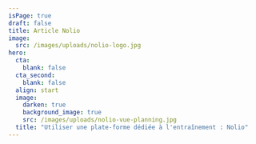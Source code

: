 ```yaml
---
isPage: true
draft: false
title: Article Nolio
image:
  src: /images/uploads/nolio-logo.jpg
hero:
  cta:
    blank: false
  cta_second:
    blank: false
  align: start
  image:
    darken: true
    background_image: true
    src: /images/uploads/nolio-vue-planning.jpg
  title: "Utiliser une plate-forme dédiée à l'entraînement : Nolio"
---
```

